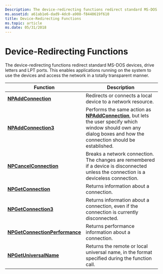 ```yaml
---
Description: The device-redirecting functions redirect standard MS-DOS devices, drive letters and LPT ports. This enables applications running on the system to use the devices and access the network in a totally transparent manner.
ms.assetid: a61ab1e6-dad9-4dc0-a908-f8440619f610
title: Device-Redirecting Functions
ms.topic: article
ms.date: 05/31/2018
---
```


# Device-Redirecting Functions

The device-redirecting functions redirect standard MS-DOS devices, drive letters and LPT ports. This enables applications running on the system to use the devices and access the network in a totally transparent manner.



| Function                                                         | Description                                                                                                                                                                                         |
|------------------------------------------------------------------|-----------------------------------------------------------------------------------------------------------------------------------------------------------------------------------------------------|
| [**NPAddConnection**](/windows/desktop/api/Npapi/nf-npapi-npaddconnection)                       | Redirects or connects a local device to a network resource.<br/>                                                                                                                              |
| [**NPAddConnection3**](/windows/desktop/api/Npapi/nf-npapi-npaddconnection3)                     | Performs the same action as [**NPAddConnection**](/windows/desktop/api/Npapi/nf-npapi-npaddconnection), but lets the user specify which window should own any dialog boxes and how the connection should be established.<br/> |
| [**NPCancelConnection**](/windows/desktop/api/Npapi/nf-npapi-npcancelconnection)                 | Breaks a network connection. The changes are remembered if a device is disconnected unless the connection is a deviceless connection.<br/>                                                    |
| [**NPGetConnection**](/windows/desktop/api/Npapi/nf-npapi-npgetconnection)                       | Returns information about a connection.<br/>                                                                                                                                                  |
| [**NPGetConnection3**](/windows/desktop/api/Npapi/nf-npapi-npgetconnection3)                     | Returns information about a connection, even if the connection is currently disconnected.<br/>                                                                                                |
| [**NPGetConnectionPerformance**](/windows/desktop/api/Npapi/nf-npapi-npgetconnectionperformance) | Returns performance information about a connection.<br/>                                                                                                                                      |
| [**NPGetUniversalName**](/windows/desktop/api/Npapi/nf-npapi-npgetuniversalname)                 | Returns the remote or local universal name, in the format specified during the function call.<br/>                                                                                            |



 

 

 




